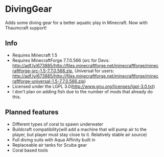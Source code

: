DivingGear
==========

Adds some diving gear for a better aquatic play in Minecraft. Now with Thaumcraft support!

## Info

- Requires Minecraft 1.5
- Requires MinecraftForge 7.7.0.566 (src for Devs: http://adf.ly/673885/http://files.minecraftforge.net/minecraftforge/minecraftforge-src-1.5-7.7.0.566.zip, Universal for users: http://adf.ly/673885/http://files.minecraftforge.net/minecraftforge/minecraftforge-universal-1.5-7.7.0.566.zip)
- Licensed under the LGPL 3.0(http://www.gnu.org/licenses/lgpl-3.0.txt)
- I don't plan on adding fish due to the number of mods that already do this.

## Planned features

- Different types of coral to spawn underwater
- Buildcraft compatibility(will add a machine that will pump air to the player, but player must stay close to it. Relatively stable air source)
- Full diving suits with Aqua Affinity built in
- Replaceable air tanks for Scuba gear
- Coral based tools